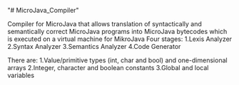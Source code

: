 "# MicroJava_Compiler" 

Compiler for MicroJava that allows translation of syntactically and semantically correct MicroJava programs into MicroJava bytecodes which is executed on a virtual machine for MikroJava
Four stages:
  1.Lexis Analyzer
  2.Syntax Analyzer
  3.Semantics Analyzer
  4.Code Generator

There are:
  1.Value/primitive types (int, char and bool) and one-dimensional arrays
  2.Integer, character and boolean constants
  3.Global and local variables
